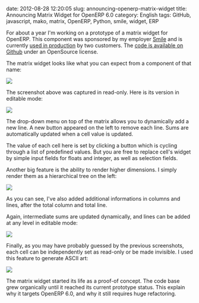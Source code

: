 date: 2012-08-28 12:20:05
slug: announcing-openerp-matrix-widget
title: Announcing Matrix Widget for OpenERP 6.0
category: English
tags: GitHub, javascript, mako, matrix, OpenERP, Python, smile, widget, ERP

For about a year I'm working on a prototype of a matrix widget for OpenERP. This component was sponsored by my employer [Smile](http://smile.fr) and is currently [used in production](http://www.smile.fr/Clients/References-par-solution/ERP/INRA) by two customers. The [code is available on Github](https://github.com/Smile-SA/smile_openerp_matrix_widget) under an OpenSource license.

The matrix widget looks like what you can expect from a component of that name:

![](/static/uploads/2012/08/1-level-readonly-matrix.png)

The screenshot above was captured in read-only. Here is its version in editable mode:

![](/static/uploads/2012/08/1-level-editable-increment-matrix.png)

The drop-down menu on top of the matrix allows you to dynamically add a new line. A new button appeared on the left to remove each line. Sums are automatically updated when a cell value is updated.

The value of each cell here is set by clicking a button which is cycling through a list of predefined values. But you are free to replace cell's widget by simple input fields for floats and integer, as well as selection fields.

Another big feature is the ability to render higher dimensions. I simply render them as a hierarchical tree on the left:

![](/static/uploads/2012/08/2-level-readonly-additional-lines-matrix.png)

As you can see, I've also added additional informations in columns and lines, after the total column and total line.

Again, intermediate sums are updated dynamically, and lines can be added at any level in editable mode:

![](/static/uploads/2012/08/2-level-editable-additional-lines-matrix.png)

Finally, as you may have probably guessed by the previous screenshots, each cell can be independently set as read-only or be made invisible. I used this feature to generate ASCII art:

![](/static/uploads/2012/08/ascii-art-matrix.png)

The matrix widget started its life as a proof-of concept. The code base grew organically until it reached its current prototype status. This explain why it targets OpenERP 6.0, and why it still requires huge refactoring.
